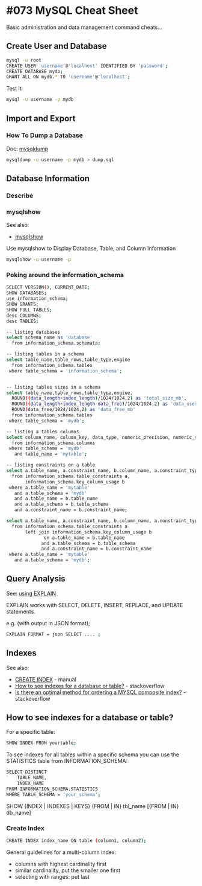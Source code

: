 # #073 MySQL Cheat Sheet

Basic administration and data management command cheats...

## Create User and Database

```sh
mysql -u root
CREATE USER 'username'@'localhost' IDENTIFIED BY 'password';
CREATE DATABASE mydb;
GRANT ALL ON mydb.* TO 'username'@'localhost';
```

Test it:

```sh
mysql -u username -p mydb
```

## Import and Export

### How To Dump a Database

Doc: [mysqldump](https://dev.mysql.com/doc/refman/8.0/en/mysqldump.html)

```sh
mysqldump -u username -p mydb > dump.sql
```

## Database Information

### Describe

### mysqlshow

See also:

* [mysqlshow](https://dev.mysql.com/doc/refman/8.0/en/mysqlshow.html)

Use mysqlshow to Display Database, Table, and Column Information

```sh
mysqlshow -u username -p
```

### Poking around the information_schema

```sh
SELECT VERSION(), CURRENT_DATE;
SHOW DATABASES;
use information_schema;
SHOW GRANTS;
SHOW FULL TABLES;
desc COLUMNS;
desc TABLES;

-- listing databases
select schema_name as 'database'
  from information_schema.schemata;

-- listing tables in a schema
select table_name,table_rows,table_type,engine
  from information_schema.tables
 where table_schema = 'information_schema';


-- listing tables sizes in a schema
select table_name,table_rows,table_type,engine,
  ROUND((data_length+index_length)/1024/1024,2) as 'total_size_mb',
  ROUND((data_length+index_length-data_free)/1024/1024,2) as 'data_used_mb',
  ROUND(data_free/1024/1024,2) as 'data_free_mb'
  from information_schema.tables
 where table_schema = 'mydb';

-- listing a tables columns
select column_name, column_key, data_type, numeric_precision, numeric_scale, is_nullable, ordinal_position, column_default
  from information_schema.columns
 where table_schema = 'mydb'
   and table_name = 'mytable';

-- listing constraints on a table
select a.table_name, a.constraint_name, b.column_name, a.constraint_type
  from information_schema.table_constraints a,
       information_schema.key_column_usage b
 where a.table_name = 'mytable'
   and a.table_schema = 'mydb'
   and a.table_name = b.table_name
   and a.table_schema = b.table_schema
   and a.constraint_name = b.constraint_name;

select a.table_name, a.constraint_name, b.column_name, a.constraint_type
  from information_schema.table_constraints a
       left join information_schema.key_column_usage b
              on a.table_name = b.table_name
             and a.table_schema = b.table_schema
             and a.constraint_name = b.constraint_name
 where a.table_name = 'mytable'
   and a.table_schema = 'mydb';
```

## Query Analysis

See: [using EXPLAIN](https://dev.mysql.com/doc/refman/8.0/en/using-explain.html)

EXPLAIN works with SELECT, DELETE, INSERT, REPLACE, and UPDATE statements.

e.g. (with output in JSON format);

```sh
EXPLAIN FORMAT = json SELECT .... ;
```

## Indexes

See also:

* [CREATE INDEX](https://dev.mysql.com/doc/refman/8.0/en/create-index.html) - manual
* [How to see indexes for a database or table?](https://stackoverflow.com/questions/5213339/how-to-see-indexes-for-a-database-or-table) - stackoverflow
* [Is there an optimal method for ordering a MYSQL composite index?](https://stackoverflow.com/questions/9537128/is-there-an-optimal-method-for-ordering-a-mysql-composite-index) - stackoverflow

## How to see indexes for a database or table?

For a specific table:

```sh
SHOW INDEX FROM yourtable;
```

To see indexes for all tables within a specific schema you can use the STATISTICS table from INFORMATION_SCHEMA:

```sh
SELECT DISTINCT
    TABLE_NAME,
    INDEX_NAME
FROM INFORMATION_SCHEMA.STATISTICS
WHERE TABLE_SCHEMA = 'your_schema';
```

SHOW {INDEX | INDEXES | KEYS}
    {FROM | IN} tbl_name
    [{FROM | IN} db_name]

### Create Index

```sh
CREATE INDEX index_name ON table (column1, column2);
```

General guidelines for a multi-column index:

* columns with highest cardinality first
* similar cardinality, put the smaller one first
* selecting with ranges: put last
